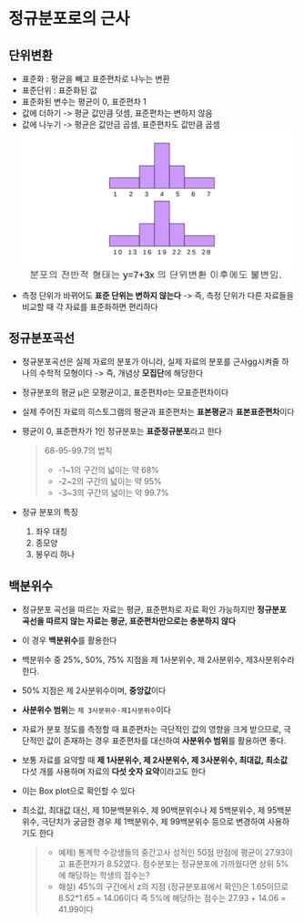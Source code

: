 # 정규분포로의 근사
## 단위변환
* 표준화 : 평균을 빼고 표준편차로 나누는 변환
* 표준단위 : 표준화된 값
* 표준화된 변수는 평균이 0, 표준편차 1
* 값에 더하기 -> 평균 값만큼 덧셈, 표준편차는 변하지 않음
* 값에 나누기 -> 평균은 값만금 곱셈, 표준편차도 값만큼 곱셈
![정규분포](./정규분포.jpg)
* 측정 단위가 바뀌어도 **표준 단위는 변하지 않는다** -> 즉, 측정 단위가 다른 자료들을 비교할 때 각 자료를 표준화하면 편리하다
## 정규분포곡선
* 정규분포곡선은 실제 자료의 분포가 아니라, 실제 자료의 분포를 근사gg시켜줄 하나의 수학적 모형이다 -> 즉, 개념상 **모집단**에 해당한다
* 정규분포의 평균 μ은 모평균이고,  표준편차σ는 모표준편차이다
* 실제 주어진 자료의 히스토그램의 평균과 표준편차는 **표본평균**과 **표본표준편차**이다
* 평균이 0, 표준편차가 1인 정규분포는 **표준정규분포**라고 한다
    > 68-95-99.7의 법칙   
    > *  -1~1의 구간의 넓이는 약 68%
    > * -2~2의 구간의 넓이는 약 95%
    > * -3~3의 구간의 넓이는 약 99.7%   
   
* 정규 분포의 특징
    1. 좌우 대칭
    2. 종모양
    3. 봉우리 하나

## 백분위수
* 정규분포 곡선을 따르는 자료는 평균, 표준편차로 자료 확인 가능하지만 **정규분포 곡선을 따르지 않는 자료는 평균, 표준편차만으로는 충분하지 않다** 
* 이 경우 **백분위수**를 활용한다
* 백분위수 중 25%, 50%, 75% 지점을 제 1사분위수, 제 2사분위수, 제3사분위수라 한다.
* 50% 지점은 제 2사분위수이며, **중앙값**이다
* **사분위수 범위**는 ```제 3사분위수-제1사분위수```이다
* 자료가 분포 정도를 측정할 때 표준편차는 극단적인 값의 영향을 크게 받으므로, 극단적인 값이 존재하는 경우 표준편차를 대신하여 **사분위수 범위**를 활용하면 좋다.
* 보통 자료를 요약할 때 **제 1사분위수, 제 2사분위수, 제 3사분위수, 최대값, 최소값** 다섯 개를 사용하며 자료의 **다섯 숫자 요약**이라고도 한다
* 이는 Box plot으로 확인할 수 있다
* 최소값, 최대값 대신, 제 10분백분위수, 제 90백분위수나 제 5백분위수, 제 95백분위수, 극단치가 궁금한 경우 제 1백분위수, 제 99백분위수 등으로 변경하여 사용하기도 한다
 
    > * 예제) 통계학 수강생들의 중간고사 성적인 50점 만점에 평균이 27.93이고 표준편차가 8.52였다. 점수분포는 정규분포에 가까웠다면 상위 5%에 해당하는 학생의 점수는?   
    > * 해설) 45%의 구간에서 z의 지점 (정규분포표에서 확인)은 1.65이므로 8.52*1.65 = 14.06이다
    즉 5%에 해당하는 점수는 27.93 + 14.06 = 41.99이다
